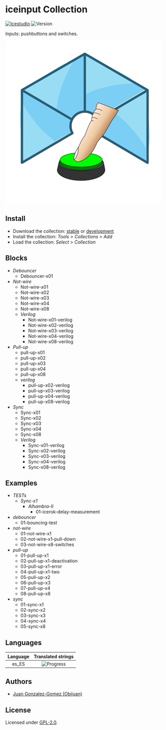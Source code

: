 # iceinput Collection

[![Icestudio](https://img.shields.io/badge/collection-icestudio-blue.svg)](https://github.com/FPGAwars/icestudio)
![Version](https://img.shields.io/badge/version-v0.1.0-orange.svg)

Inputs: pushbuttons and switches.

![](wiki/iceInput-logo.png)

## Install

* Download the collection: [stable](https://github.com/FPGAwars/iceInputs/archive/refs/tags/v0.1.0.zip) or [development](https://github.com/FPGAwars/iceInputs/archive/refs/heads/main.zip)
* Install the collection: *Tools > Collections > Add*
* Load the collection: *Select > Collection*

## Blocks
* *Debouncer*
  * Debouncer-x01
* *Not-wire*
  * Not-wire-x01
  * Not-wire-x02
  * Not-wire-x03
  * Not-wire-x04
  * Not-wire-x08
  * *Verilog*
    * Not-wire-x01-verilog
    * Not-wire-x02-verilog
    * Not-wire-x03-verilog
    * Not-wire-x04-verilog
    * Not-wire-x08-verilog
* *Pull-up*
  * pull-up-x01
  * pull-up-x02
  * pull-up-x03
  * pull-up-x04
  * pull-up-x08
  * *verilog*
    * pull-up-x02-verilog
    * pull-up-x03-verilog
    * pull-up-x04-verilog
    * pull-up-x08-verilog
* *Sync*
  * Sync-x01
  * Sync-x02
  * Sync-x03
  * Sync-x04
  * Sync-x08
  * *Verilog*
    * Sync-x01-verilog
    * Sync-x02-verilog
    * Sync-x03-verilog
    * Sync-x04-verilog
    * Sync-x08-verilog

## Examples
* *TESTs*
  * *Sync-x1*
    * *Alhambra-II*
      * 01-icerok-delay-measurement
* *debouncer*
  * 01-bouncing-test
* *not-wire*
  * 01-not-wire-x1
  * 02-not-wire-x1-pull-down
  * 03-not-wire-x8-switches
* *pull-up*
  * 01-pull-up-x1
  * 02-pull-up-x1-deactivation
  * 03-pull-up-x1-error
  * 04-pull-up-x1-two
  * 05-pull-up-x2
  * 06-pull-up-x3
  * 07-pull-up-x4
  * 08-pull-up-x8
* *sync*
  * 01-sync-x1
  * 02-sync-x2
  * 03-sync-x3
  * 04-sync-x4
  * 05-sync-x8

## Languages
| Language | Translated strings |
|:--------:|:------------------:|
| es_ES | ![Progress](http://progressed.io/bar/50) |

## Authors
* [Juan Gonzalez-Gomez (Obijuan)](https://github.com/Obijuan)


## License

Licensed under [GPL-2.0](https://opensource.org/licenses/GPL-2.0).
